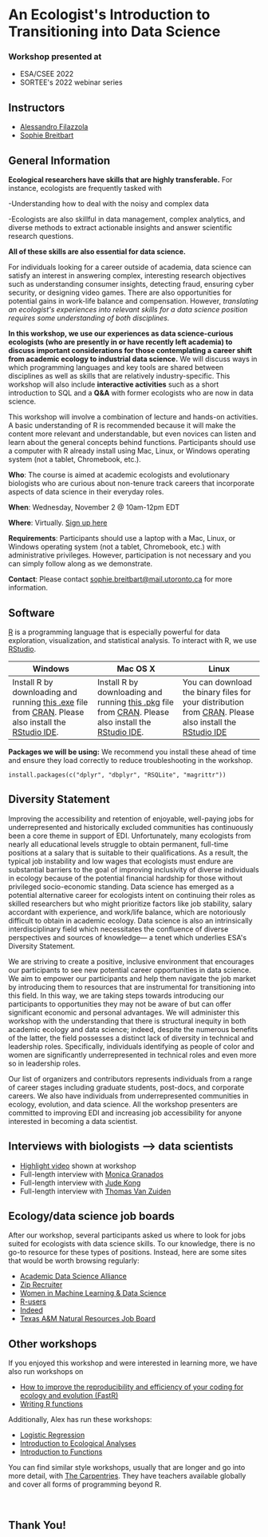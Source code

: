 # An Ecologist's Introduction to Transitioning into Data Science

### Workshop presented at
- ESA/CSEE 2022
- SORTEE's 2022 webinar series

## Instructors

-   [Alessandro Filazzola](http://www.filazzola.info)
-   [Sophie Breitbart](https://sbreitbart.github.io/)

## General Information

**Ecological researchers have skills that are highly transferable.** For instance, ecologists are frequently tasked with

-Understanding how to deal with the noisy and complex data

-Ecologists are also skillful in data management, complex analytics, and diverse methods to extract actionable insights and answer scientific research questions.

**All of these skills are also essential for data science.**

For individuals looking for a career outside of academia, data science can satisfy an interest in answering complex, interesting research objectives such as understanding consumer insights, detecting fraud, ensuring cyber security, or designing video games. There are also opportunities for potential gains in work-life balance and compensation. However, *translating an ecologist's experiences into relevant skills for a data science position requires some understanding of both disciplines.*

**In this workshop, we use our experiences as data science-curious ecologists (who are presently in or have recently left academia) to discuss important considerations for those contemplating a career shift from academic ecology to industrial data science.** We will discuss ways in which programming languages and key tools are shared between disciplines as well as skills that are relatively industry-specific. This workshop will also include **interactive activities** such as a short introduction to SQL and a **Q&A** with former ecologists who are now in data science.

This workshop will involve a combination of lecture and hands-on activities. A basic understanding of R is recommended because it will make the content more relevant and understandable, but even novices can listen and learn about the general concepts behind functions. Participants should use a computer with R already install using Mac, Linux, or Windows operating system (not a tablet, Chromebook, etc.).

**Who**: The course is aimed at academic ecologists and evolutionary biologists who are curious about non-tenure track careers that incorporate aspects of data science in their everyday roles.

**When**: Wednesday, November 2 \@ 10am-12pm EDT

**Where**: Virtually. [Sign up here](https://www.eventbrite.com/e/an-ecologists-introduction-to-transitioning-into-data-science-tickets-444256161137)

**Requirements**: Participants should use a laptop with a Mac, Linux, or Windows operating system (not a tablet, Chromebook, etc.) with administrative privileges. However, participation is not necessary and you can simply follow along as we demonstrate.

**Contact**: Please contact [sophie.breitbart\@mail.utoronto.ca](mailto:sophie.breitbart@mail.utoronto.ca) for more information.


## Software

[R](http://www.r-project.org/) is a programming language that is especially powerful for data exploration, visualization, and statistical analysis. To interact with R, we use [RStudio](http://www.rstudio.com/).

| Windows                                                                                                                                                                                                                                              | Mac OS X                                                                                                                                                                                                                                        | Linux                                                                                                                                                                                         |
|------------------------------------------------------------------------------------------------------------------------------------------------------------------------------------------------------------------------------------------------------|-------------------------------------------------------------------------------------------------------------------------------------------------------------------------------------------------------------------------------------------------|-----------------------------------------------------------------------------------------------------------------------------------------------------------------------------------------------|
| Install R by downloading and running [this .exe](http://cran.r-project.org/bin/windows/base/release.htm) file from [CRAN](http://cran.r-project.org/index.html). Please also install the [RStudio IDE](http://www.rstudio.com/ide/download/desktop). | Install R by downloading and running [this .pkg](http://cran.r-project.org/bin/macosx/R-latest.pkg) file from [CRAN](http://cran.r-project.org/index.html). Please also install the [RStudio IDE](http://www.rstudio.com/ide/download/desktop). | You can download the binary files for your distribution from [CRAN](http://cran.r-project.org/index.html). Please also install the [RStudio IDE](http://www.rstudio.com/ide/download/desktop) |

**Packages we will be using:** We recommend you install these ahead of time and ensure they load correctly to reduce troubleshooting in the workshop.

`install.packages(c("dplyr", "dbplyr", "RSQLite", "magrittr"))`

## Diversity Statement

Improving the accessibility and retention of enjoyable, well-paying jobs for underrepresented and historically excluded communities has continuously been a core theme in support of EDI. Unfortunately, many ecologists from nearly all educational levels struggle to obtain permanent, full-time positions at a salary that is suitable to their qualifications. As a result, the typical job instability and low wages that ecologists must endure are substantial barriers to the goal of improving inclusivity of diverse individuals in ecology because of the potential financial hardship for those without privileged socio-economic standing. Data science has emerged as a potential alternative career for ecologists intent on continuing their roles as skilled researchers but who might prioritize factors like job stability, salary accordant with experience, and work/life balance, which are notoriously difficult to obtain in academic ecology. Data science is also an intrinsically interdisciplinary field which necessitates the confluence of diverse perspectives and sources of knowledge— a tenet which underlies ESA's Diversity Statement.

We are striving to create a positive, inclusive environment that encourages our participants to see new potential career opportunities in data science. We aim to empower our participants and help them navigate the job market by introducing them to resources that are instrumental for transitioning into this field. In this way, we are taking steps towards introducing our participants to opportunities they may not be aware of but can offer significant economic and personal advantages. We will administer this workshop with the understanding that there is structural inequity in both academic ecology and data science; indeed, despite the numerous benefits of the latter, the field possesses a distinct lack of diversity in technical and leadership roles. Specifically, individuals identifying as people of color and women are significantly underrepresented in technical roles and even more so in leadership roles.

Our list of organizers and contributors represents individuals from a range of career stages including graduate students, post-docs, and corporate careers. We also have individuals from underrepresented communities in ecology, evolution, and data science. All the workshop presenters are committed to improving EDI and increasing job accessibility for anyone interested in becoming a data scientist.

## Interviews with biologists --> data scientists

- [Highlight video](https://youtu.be/T1ET1NDiE3Y) shown at workshop
- Full-length interview with [Monica Granados](https://youtu.be/J-EKUK2gvnI)
- Full-length interview with [Jude Kong](https://youtu.be/ahD-MnFq9iA)
- Full-length interview with [Thomas Van Zuiden](https://youtu.be/pWz4zCGwZnM)

## Ecology/data science job boards

After our workshop, several participants asked us where to look for jobs suited for ecologists with data science skills. To our knowledge, there is no go-to resource for these types of positions. Instead, here are some sites that would be worth browsing regularly:

- [Academic Data Science Alliance](https://academicdatascience.org/jobs)
- [Zip Recruiter](https://www.ziprecruiter.com/Jobs/Ecology-Data-Science)
- [Women in Machine Learning & Data Science](http://wimlds.org/jobs/)
- [R-users](https://www.r-users.com/)
- [Indeed](https://www.indeed.com/jobs?q=Data+Science+ecology&l=&vjk=3b4800de970c28e7)
- [Texas A&M Natural Resources Job Board](https://wfscjobs.tamu.edu/?s=%22data+scien%22&post_type=job_posting)

## Other workshops

If you enjoyed this workshop and were interested in learning more, we have also run workshops on

-   [How to improve the reproducibility and efficiency of your coding for ecology and evolution (FastR)](https://github.com/afilazzola/FastR)
-   [Writing R functions](https://sbreitbart.github.io/BGSS_Retreat_2021_Workshop/)

Additionally, Alex has run these workshops:

-   [Logistic Regression](https://github.com/afilazzola/CUELogisticRegression)
-   [Introduction to Ecological Analyses](https://afilazzola.github.io/UoA.CommunityAnalyses.2018/)
-   [Introduction to Functions](https://afilazzola.github.io/Intro2Functions/)

You can find similar style workshops, usually that are longer and go into more detail, with [The Carpentries](https://carpentries.org/workshops-curricula/). They have teachers available globally and cover all forms of programming beyond R.

<br>

## Thank You!
